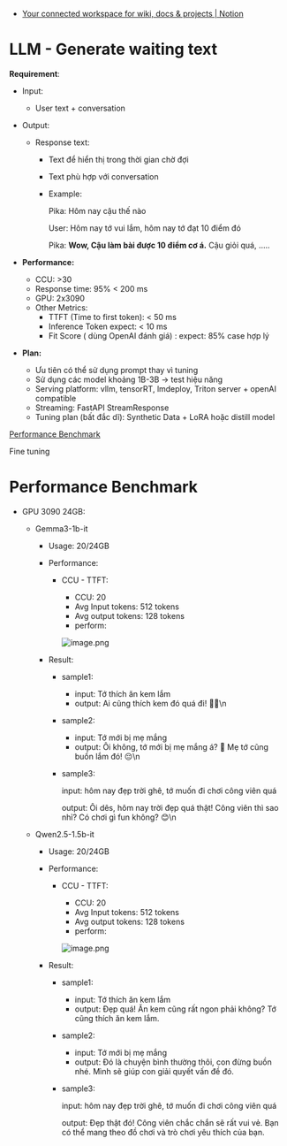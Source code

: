 - [Your connected workspace for wiki, docs & projects | Notion](https://rogue-minibus-d10.notion.site/LLM-Generate-waiting-text-1c8fe13a5fa580acaaebd022d17fc004)

# LLM - Generate waiting text

**Requirement**:

- Input:
    
    - User text + conversation
- Output:
    
    - Response text:
        - Text để hiển thị trong thời gian chờ đợi
            
        - Text phù hợp với conversation
            
        - Example:
            
            Pika: Hôm nay cậu thế nào
            
            User: Hôm nay tớ vui lắm, hôm nay tớ đạt 10 điểm đó
            
            Pika: **Wow, Cậu làm bài được 10 điểm cơ á.** Cậu giỏi quá, …..
            
- **Performance:**
    
    - CCU: >30
    - Response time: 95% < 200 ms
    - GPU: 2x3090
    - Other Metrics:
        - TTFT (Time to first token): < 50 ms
        - Inference Token expect: < 10 ms
        - Fit Score ( dùng OpenAI đánh giá) : expect: 85% case hợp lý
- **Plan:**
    
    - Ưu tiên có thể sử dụng prompt thay vì tuning
    - Sử dụng các model khoảng 1B-3B → test hiệu năng
    - Serving platform: vllm, tensorRT, lmdeploy, Triton server + openAI compatible
    - Streaming: FastAPI StreamResponse
    - Tuning plan (bất đắc dĩ): Synthetic Data + LoRA hoặc distill model

[Performance Benchmark](https://www.notion.so/Performance-Benchmark-1cffe13a5fa580aa83b5f7edc6719dc3?pvs=21)


Fine tuning 
# Performance Benchmark

- GPU 3090 24GB:
    - Gemma3-1b-it
        
        - Usage: 20/24GB
            
        - Performance:
            
            - CCU - TTFT:
                
                - CCU: 20
                - Avg Input tokens: 512 tokens
                - Avg output tokens: 128 tokens
                - perform:
                
                ![image.png](attachment:b637eef5-fcac-4755-8b33-cfc1af6e2dca:image.png)
                
        - Result:
            
            - sample1:
                
                - input: Tớ thích ăn kem lắm
                - output: Ai cũng thích kem đó quá đi! 🍦✨\n
            - sample2:
                
                - input: Tớ mới bị mẹ mắng
                - output: Ôi không, tớ mới bị mẹ mắng á? 🥺 Mẹ tớ cũng buồn lắm đó! 😔\n
            - sample3:
                
                input: hôm nay đẹp trời ghê, tớ muốn đi chơi công viên quá
                
                output: Ôi dês, hôm nay trời đẹp quá thật! Công viên thì sao nhỉ? Có chơi gì fun không? 😊\n
                
    - Qwen2.5-1.5b-it
        
        - Usage: 20/24GB
            
        - Performance:
            
            - CCU - TTFT:
                
                - CCU: 20
                - Avg Input tokens: 512 tokens
                - Avg output tokens: 128 tokens
                - perform:
                
                ![image.png](attachment:65edfdc7-a05e-4514-86ba-cf73936a1d5b:image.png)
                
        - Result:
            
            - sample1:
                
                - input: Tớ thích ăn kem lắm
                - output: Đẹp quá! Ăn kem cũng rất ngon phải không? Tớ cũng thích ăn kem lắm.
            - sample2:
                
                - input: Tớ mới bị mẹ mắng
                - output: Đó là chuyện bình thường thôi, con đừng buồn nhé. Mình sẽ giúp con giải quyết vấn đề đó.
            - sample3:
                
                input: hôm nay đẹp trời ghê, tớ muốn đi chơi công viên quá
                
                output: Đẹp thật đó! Công viên chắc chắn sẽ rất vui vẻ. Bạn có thể mang theo đồ chơi và trò chơi yêu thích của bạn.